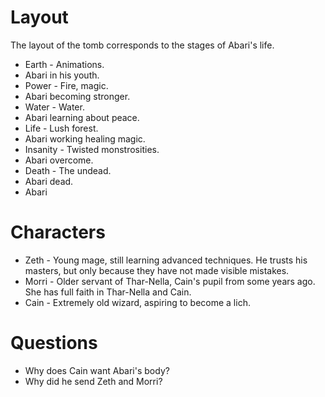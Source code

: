 # Layout
The layout of the tomb corresponds to the stages of Abari's life.

* Earth - Animations.
 * Abari in his youth.
* Power - Fire, magic.
 * Abari becoming stronger.
* Water - Water.
 * Abari learning about peace.
* Life - Lush forest.
 * Abari working healing magic.
* Insanity - Twisted monstrosities.
 * Abari overcome.
* Death - The undead.
 * Abari dead.
* Abari

# Characters
* Zeth - Young mage, still learning advanced techniques. He trusts his masters, but only because they have not made visible mistakes.
* Morri - Older servant of Thar-Nella, Cain's pupil from some years ago. She has full faith in Thar-Nella and Cain.
* Cain - Extremely old wizard, aspiring to become a lich.

# Questions
* Why does Cain want Abari's body?
* Why did he send Zeth and Morri?
